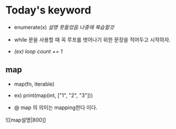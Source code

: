 
# **Today's keyword**

- enumerate(x) *설명 못들었음 나중에 복습할것*

- while 문을 사용할 때 꼭 루프를 벗어나기 위한 문장을 적어두고 시작하자.
- *(ex) loop count += 1*

## **map**


- map(fn, iterable)

- ex) print(map(int, ["1", "2", "3"]))

- @ map 의 의미는 mapping한다 이다.

![[map설명|800]]


